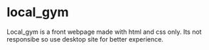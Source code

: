 # local_gym
Local_gym is a front webpage made with html and css only. Its not responsibe so use desktop site for better experience.
